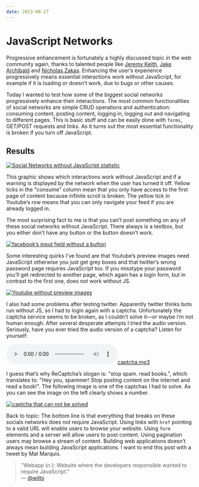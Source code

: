 ```yaml
---
date: 2013-08-27
---
```

# JavaScript Networks

Progressive enhancement is fortunately a highly discussed topic in the web community again, thanks to talented people like [Jeremy Keith][1], [Jake Archibald][2] and [Nicholas Zakas][3]. Enhancing the user’s experience progressively means essential interactions work without JavaScript, for example if it is loading or doesn’t work, due to bugs or other causes.

Today I wanted to test how some of the biggest social networks progressively enhance their interactions. The most common functionalities of social networks are simple <abbr>CRUD</abbr> operations and authentication: consuming content, posting content, logging in, logging out and navigating to different pages. This is basic stuff and can be easily done with `forms`, <abbr>GET</abbr>/<abbr>POST</abbr> requests and links. As it turns out the most essential functionality is broken if you turn off JavaScript.

## Results

[![Social Networks without JavaScript statistic](http://maximilianhoffmann.com/images/JavaScriptNetworks.png)](/images/JavaScriptNetworks.png)

This graphic shows which interactions work without JavaScript and if a warning is displayed by the network when the user has turned it off. Yellow ticks in the "consume" column mean that you only have access to the first page of content because infinite scroll is broken. The yellow tick in Youtube’s row means that you can only navigate your feed if you are already logged in.

The most surprising fact to me is that you can’t post something on any of these social networks without JavaScript. There always is a textbox, but you either don’t have any button or the button doesn’t work.

[![facebook’s input field without a button](http://maximilianhoffmann.com/images/facebook-no-button.png)](/images/facebook-no-button.png)

Some interesting quirks I’ve found are that Youtube’s preview images need JavaScript otherwise you just get grey boxes and that twitter’s wrong password page requires JavaScript too. If you misstype your password you’ll get redirected to another page, which again has a login form, but in contrast to the first one, does not work without <abbr>JS</abbr>.

[![Youtube without preview images](http://maximilianhoffmann.com/images/gray-youtube.png)](/images/gray-youtube.png)

I also had some problems after testing twitter. Apparently twitter thinks bots run without <abbr>JS</abbr>, so I had to login again with a captcha. Unfortunately the captcha service seems to be broken, as I couldn’t solve it—or maybe I’m not human enough. After several desperate attempts I tried the audio version. Seriously, have you ever tried the audio version of a captcha? Listen for yourself:

<p class="text-centered"><audio src="/files/captcha.mp3" controls></audio><a href="/files/captcha.mp3">captcha.mp3</a></p>

I guess that’s why ReCaptcha’s slogan is: "stop spam. read books.", which translates to: "Hey you, spammer! Stop posting content on the internet and read a book!". The following image is one of the captchas I had to solve. As you can see the image on the left clearly shows a number.

[![captcha that can not be solved](http://maximilianhoffmann.com/images/captcha.png)](/images/captcha.png)

Back to topic: The bottom line is that everything that breaks on these socials networks does not require JavaScript. Using links with `href` pointing to a valid <abbr>URL</abbr> will enable users to browse your website. Using `form` elements and a server will allow users to post content. Using pagination users may browse a stream of content. Building web applications doesn’t always mean building JavaScript applications. I want to end this post with a tweet by Mat Marquis.

> "Webapp (n.): Website where the developers responsible wanted to require JavaScript."<br>
> — [@wilto][4]

[1]: http://adactio.com/journal/6246/
[2]: http://jakearchibald.com/2013/progressive-enhancement-still-important/
[3]: http://www.youtube.com/watch?v=li4Y0E_x8zE
[4]: https://twitter.com/wilto/statuses/372080088898367488
